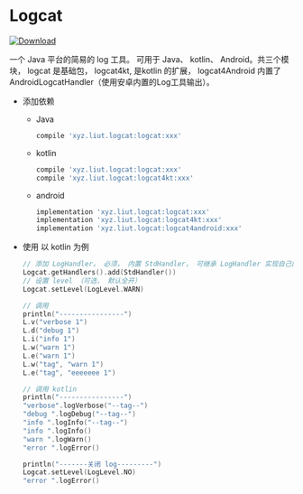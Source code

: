 # Logcat

[ ![Download](https://api.bintray.com/packages/lt-123/maven/logcat/images/download.svg) ](https://bintray.com/lt-123/maven/logcat/)

一个 Java 平台的简易的 log 工具。 可用于 Java、 kotlin、 Android。共三个模块， logcat 是基础包， logcat4kt, 是kotlin 的扩展， logcat4Android 内置了 AndroidLogcatHandler（使用安卓内置的Log工具输出）。 

- 添加依赖
  
    - Java
        ``` groovy
        compile 'xyz.liut.logcat:logcat:xxx'
        ```
    - kotlin
        ``` groovy
        compile 'xyz.liut.logcat:logcat:xxx'
        compile 'xyz.liut.logcat:logcat4kt:xxx'
        ```
    - android 
        ```groovy
        implementation 'xyz.liut.logcat:logcat:xxx'
        implementation 'xyz.liut.logcat:logcat4kt:xxx'
        implementation 'xyz.liut.logcat:logcat4android:xxx'
        ```
- 使用 以 kotlin 为例
	``` kotlin
    // 添加 LogHandler， 必须， 内置 StdHandler， 可继承 LogHandler 实现自己的， 可添加多个。
    Logcat.getHandlers().add(StdHandler())
    // 设置 level （可选， 默认全开）
    Logcat.setLevel(LogLevel.WARN)

    // 调用
    println("----------------")
    L.v("verbose 1")
    L.d("debug 1")
    L.i("info 1")
    L.w("warn 1")
    L.e("warn 1")
    L.w("tag", "warn 1")
    L.e("tag", "eeeeeee 1")

    // 调用 kotlin
    println("----------------")
    "verbose".logVerbose("--tag--")
    "debug ".logDebug("--tag--")
    "info ".logInfo("--tag--")
    "info ".logInfo()
    "warn ".logWarn()
    "error ".logError()

    println("-------关闭 log---------")
    Logcat.setLevel(LogLevel.NO)
    "error ".logError()
	```

    
  